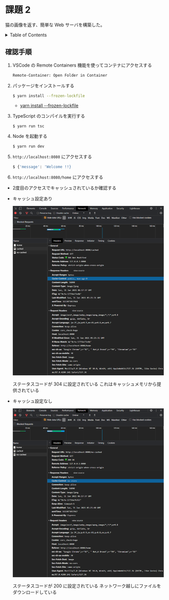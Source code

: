 # 課題 2

猫の画像を返す、簡単な Web サーバを構築した。

<!-- START doctoc generated TOC please keep comment here to allow auto update -->
<!-- DON'T EDIT THIS SECTION, INSTEAD RE-RUN doctoc TO UPDATE -->
<details>
<summary>Table of Contents</summary>

- [確認手順](#%E7%A2%BA%E8%AA%8D%E6%89%8B%E9%A0%86)

</details>
<!-- END doctoc generated TOC please keep comment here to allow auto update -->

## 確認手順

1. VSCode の Remote Containers 機能を使ってコンテナにアクセスする

    ```bash
    Remote-Container: Open Folder in Container
    ```

2. パッケージをインストールする

    ```bash
    $ yarn install --frozen-lockfile
    ```

    - [yarn install --frozen-lockfile](https://classic.yarnpkg.com/en/docs/cli/install/#toc-yarn-install-frozen-lockfile)

3. TypeScript のコンパイルを実行する

    ```bash
    $ yarn run tsc
    ```

4. Node を起動する

    ```bash
    $ yarn run dev
    ```

5. `http://localhost:8080` にアクセスする

    ```bash
    $ {'message': 'Welcome !!}
    ```

6. `http://localhost:8080/home` にアクセスする

  - 2度目のアクセスでキャッシュされているか確認する
  - キャッシュ設定あり

    ![](./assets/cached-result.png)

    ステータスコードが 304 に設定されている
    これはキャッシュメモリから提供されている

  - キャッシュ設定なし

    ![](./assets/no-cached-result.png)

    ステータスコードが 200 に設定されている
    ネットワーク越しにファイルをダウンロードしている
